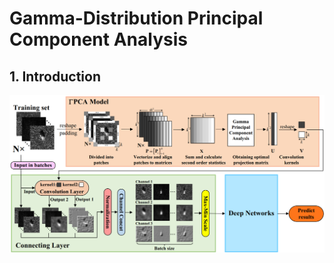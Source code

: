# Gamma-Distribution Principal Component Analysis
## 1. Introduction
![img1](https://github.com/ChGrey/Gamma-Distribution-Principal-Component-Analysis/blob/main/img/gpca_model.png)
